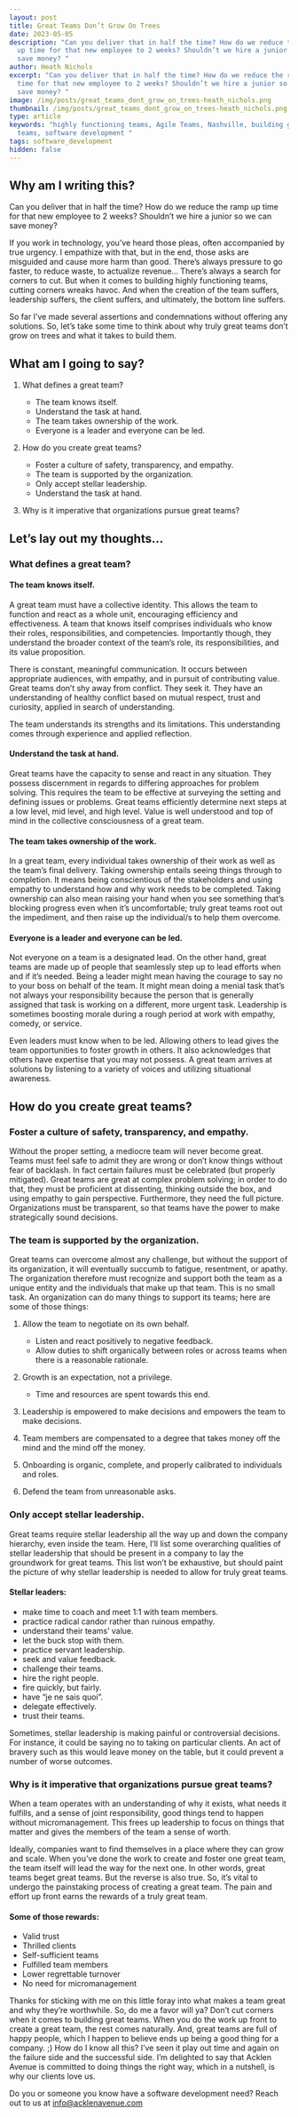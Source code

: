 ```yaml
---
layout: post
title: Great Teams Don’t Grow On Trees
date: 2023-05-05
description: "Can you deliver that in half the time? How do we reduce the ramp
  up time for that new employee to 2 weeks? Shouldn’t we hire a junior so we can
  save money? "
author: Heath Nichols
excerpt: "Can you deliver that in half the time? How do we reduce the ramp up
  time for that new employee to 2 weeks? Shouldn’t we hire a junior so we can
  save money? "
image: /img/posts/great_teams_dont_grow_on_trees-heath_nichols.png
thumbnail: /img/posts/great_teams_dont_grow_on_trees-heath_nichols.png
type: article
keywords: "highly functioning teams, Agile Teams, Nashville, building great
  teams, software development "
tags: software_development
hidden: false
---
```

## Why am I writing this?

Can you deliver that in half the time? How do we reduce the ramp up time for that new employee to 2 weeks? Shouldn’t we hire a junior so we can save money? 

If you work in technology, you’ve heard those pleas, often accompanied by true urgency. I empathize with that, but in the end, those asks are misguided and cause more harm than good. There’s always pressure to go faster, to reduce waste, to actualize revenue… There’s always a search for corners to cut. But when it comes to building highly functioning teams, cutting corners wreaks havoc. And when the creation of the team suffers, leadership suffers, the client suffers, and ultimately, the bottom line suffers.

So far I’ve made several assertions and condemnations without offering any solutions. So, let’s take some time to think about why truly great teams don’t grow on trees and what it takes to build them.

## What am I going to say?

1. What defines a great team?

   * The team knows itself.
   * Understand the task at hand.
   * The team takes ownership of the work.
   * Everyone is a leader and everyone can be led.
2. How do you create great teams?

   * Foster a culture of safety, transparency, and empathy.
   * The team is supported by the organization.
   * Only accept stellar leadership.
   * Understand the task at hand.
3. Why is it imperative that organizations pursue great teams?

## Let’s lay out my thoughts…

### What defines a great team?

#### The team knows itself.

A great team must have a collective identity. This allows the team to function and react as a whole unit, encouraging efficiency and effectiveness. A team that knows itself comprises individuals who know their roles, responsibilities, and competencies. Importantly though, they understand the broader context of the team’s role, its responsibilities, and its value proposition.

There is constant, meaningful communication. It occurs between appropriate audiences, with empathy, and in pursuit of contributing value. Great teams don’t shy away from conflict. They seek it. They have an understanding of healthy conflict based on mutual respect, trust and curiosity, applied in search of understanding. 

The team understands its strengths and its limitations. This understanding comes through experience and applied reflection. 

#### Understand the task at hand.

Great teams have the capacity to sense and react in any situation. They possess discernment in regards to differing approaches for problem solving. This requires the team to be effective at surveying the setting and defining issues or problems. Great teams efficiently determine next steps at a low level, mid level, and high level. Value is well understood and top of mind in the collective consciousness of a great team.

#### The team takes ownership of the work.

In a great team, every individual takes ownership of their work as well as the team’s final delivery. Taking ownership entails seeing things through to completion. It means being conscientious of the stakeholders and using empathy to understand how and why work needs to be completed. Taking ownership can also mean raising your hand when you see something that’s blocking progress even when it’s uncomfortable; truly great teams root out the impediment, and then raise up the individual/s to help them overcome.  

#### Everyone is a leader and everyone can be led.

Not everyone on a team is a designated lead. On the other hand, great teams are made up of people that seamlessly step up to lead efforts when and if it’s needed. Being a leader might mean having the courage to say no to your boss on behalf of the team. It might mean doing a menial task that’s not always your responsibility because the person that is generally assigned that task is working on a different, more urgent task. Leadership is sometimes boosting morale during a rough period at work with empathy, comedy, or service. 

Even leaders must know when to be led. Allowing others to lead gives the team opportunities to foster growth in others. It also acknowledges that others have expertise that you may not possess. A great team arrives at solutions by listening to a variety of voices and utilizing situational awareness.

## How do you create great teams?

### Foster a culture of safety, transparency, and empathy.

Without the proper setting, a mediocre team will never become great. Teams must feel safe to admit they are wrong or don’t know things without fear of backlash. In fact certain failures must be celebrated (but properly mitigated). Great teams are great at complex problem solving; in order to do that, they must be proficient at dissenting, thinking outside the box, and using empathy to gain perspective. Furthermore, they need the full picture. Organizations must be transparent, so that teams have the power to make strategically sound decisions.

### The team is supported by the organization.

Great teams can overcome almost any challenge, but without the support of its organization, it will eventually succumb to fatigue, resentment, or apathy. The organization therefore must recognize and support both the team as a unique entity and the individuals that make up that team. This is no small task. An organization can do many things to support its teams; here are some of those things:

1. Allow the team to negotiate on its own behalf.

   * Listen and react positively to negative feedback.
   * Allow duties to shift organically between roles or across teams when there is a reasonable rationale.
2. Growth is an expectation, not a privilege.

   * Time and resources are spent towards this end.
3. Leadership is empowered to make decisions and empowers the team to make decisions.
4. Team members are compensated to a degree that takes money off the mind and the mind off the money.
5. Onboarding is organic, complete, and properly calibrated to individuals and roles.
6. Defend the team from unreasonable asks.

### Only accept stellar leadership.

Great teams require stellar leadership all the way up and down the company hierarchy, even inside the team. Here, I’ll list some overarching qualities of stellar leadership that should be present in a company to lay the groundwork for great teams. This list won’t be exhaustive, but should paint the picture of why stellar leadership is needed to allow for truly great teams.

#### Stellar leaders:

* make time to coach and meet 1:1 with team members.
* practice radical candor rather than ruinous empathy.
* understand their teams’ value.
* let the buck stop with them.
* practice servant leadership.
* seek and value feedback.
* challenge their teams. 
* hire the right people.
* fire quickly, but fairly.
* have “je ne sais quoi”.
* delegate effectively.
* trust their teams.

Sometimes, stellar leadership is making painful or controversial decisions. For instance, it could be saying no to taking on particular clients. An act of bravery such as this would leave money on the table, but it could prevent a number of worse outcomes. 

### Why is it imperative that organizations pursue great teams?

When a team operates with an understanding of why it exists, what needs it fulfills, and a sense of joint responsibility, good things tend to happen without micromanagement. This frees up leadership to focus on things that matter and gives the members of the team a sense of worth. 

Ideally, companies want to find themselves in a place where they can grow and scale. When you’ve done the work to create and foster one great team, the team itself will lead the way for the next one. In other words, great teams beget great teams. But the reverse is also true. So, it’s vital to undergo the painstaking process of creating a great team. The pain and effort up front earns the rewards of a truly great team. 

#### **Some of those rewards:**

* Valid trust
* Thrilled clients
* Self-sufficient teams
* Fulfilled team members
* Lower regrettable turnover
* No need for micromanagement

Thanks for sticking with me on this little foray into what makes a team great and why they’re worthwhile. So, do me a favor will ya? Don’t cut corners when it comes to building great teams. When you do the work up front to create a great team, the rest comes naturally. And, great teams are full of happy people, which I happen to believe ends up being a good thing for a company. ;) How do I know all this? I’ve seen it play out time and again on the failure side and the successful side. I’m delighted to say that Acklen Avenue is committed to doing things the right way, which in a nutshell, is why our clients love us.

Do you or someone you know have a software development need? Reach out to us at [info@acklenavenue.com](https://acklenavenue-2805973.hs-sites.com/contact-us)